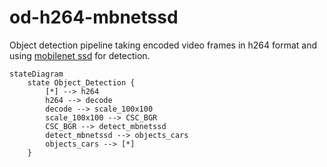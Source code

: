 # od-h264-mbnetssd

Object detection pipeline taking encoded video frames in h264 format and using [mobilenet ssd]() for detection.

```mermaid
stateDiagram
    state Object_Detection {
        [*] --> h264
        h264 --> decode
        decode --> scale_100x100
        scale_100x100 --> CSC_BGR
        CSC_BGR --> detect_mbnetssd
        detect_mbnetssd --> objects_cars
        objects_cars --> [*]
    }
   
```
